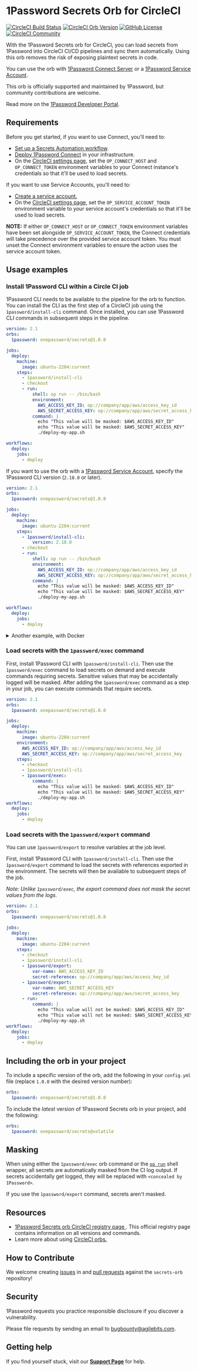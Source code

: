 # 1Password Secrets Orb for CircleCI

[![CircleCI Build Status](https://circleci.com/gh/1Password/secrets-orb.svg?style=shield "CircleCI Build Status")](https://circleci.com/gh/1Password/secrets-orb) [![CircleCI Orb Version](https://badges.circleci.com/orbs/onepassword/secrets.svg)](https://circleci.com/orbs/registry/orb/onepassword/secrets) [![GitHub License](https://img.shields.io/badge/license-MIT-lightgrey.svg)](https://raw.githubusercontent.com/1Password/secrets-orb/main/LICENSE) [![CircleCI Community](https://img.shields.io/badge/community-CircleCI%20Discuss-343434.svg)](https://discuss.circleci.com/c/ecosystem/orbs)

With the 1Password Secrets orb for CircleCI, you can load secrets from 1Password into CircleCI CI/CD pipelines and sync them automatically. Using this orb removes the risk of exposing plaintext secrets in code.

You can use the orb with [1Password Connect Server](https://developer.1password.com/docs/connect) or a [1Password Service Account](https://developer.1password.com/docs/service-accounts).

This orb is officially supported and maintained by 1Password, but community contributions are welcome.

Read more on the [1Password Developer Portal](https://developer.1password.com/ci-cd/circle-ci).

## Requirements

Before you get started, if you want to use Connect, you'll need to:

- [Set up a Secrets Automation workflow](https://developer.1password.com/docs/connect/get-started#step-1-set-up-a-secrets-automation-workflow).
- [Deploy 1Password Connect](https://developer.1password.com/docs/connect/get-started#step-2-deploy-1password-connect-server) in your infrastructure.
- On the [CircleCI settings page](https://circleci.com/docs/settings/), set the `OP_CONNECT_HOST` and `OP_CONNECT_TOKEN` environment variables to your Connect instance's credentials so that it'll be used to load secrets.

If you want to use Service Accounts, you'll need to:

- [Create a service account.](https://developer.1password.com//docs/service-accounts/)
- On the [CircleCI settings page](https://circleci.com/docs/settings/), set the `OP_SERVICE_ACCOUNT_TOKEN` environment variable to your service account's credentials so that it'll be used to load secrets.

**NOTE:** If either `OP_CONNECT_HOST` or `OP_CONNECT_TOKEN` environment variables have been set alongside `OP_SERVICE_ACCOUNT_TOKEN`, the Connect credentials will take precedence over the provided service account token. You must unset the Connect environment variables to ensure the action uses the service account token.

## Usage examples

### Install 1Password CLI within a Circle CI job

1Password CLI needs to be available to the pipeline for the orb to function. You can install the CLI as the first step of a CircleCI job using the `1password/install-cli` command. Once installed, you can use 1Password CLI commands in subsequent steps in the pipeline.

```yaml
version: 2.1
orbs:
  1password: onepassword/secrets@1.0.0

jobs:
  deploy:
    machine:
      image: ubuntu-2204:current
    steps:
      - 1password/install-cli
      - checkout
      - run:
          shell: op run -- /bin/bash
          environment:
            AWS_ACCESS_KEY_ID: op://company/app/aws/access_key_id
            AWS_SECRET_ACCESS_KEY: op://company/app/aws/secret_access_key
          command: |
            echo "This value will be masked: $AWS_ACCESS_KEY_ID"
            echo "This value will be masked: $AWS_SECRET_ACCESS_KEY"
            ./deploy-my-app.sh

workflows:
  deploy:
    jobs:
      - deploy
```

If you want to use the orb with a [1Password Service Account](https://developer.1password.com/docs/service-accounts/), specify the 1Password CLI version (`2.18.0` or later).

```yaml
version: 2.1
orbs:
  1password: onepassword/secrets@1.0.0

jobs:
  deploy:
    machine:
      image: ubuntu-2204:current
    steps:
      - 1password/install-cli:
          version: 2.18.0
      - checkout
      - run:
          shell: op run -- /bin/bash
          environment:
            AWS_ACCESS_KEY_ID: op://company/app/aws/access_key_id
            AWS_SECRET_ACCESS_KEY: op://company/app/aws/secret_access_key
          command: |
            echo "This value will be masked: $AWS_ACCESS_KEY_ID"
            echo "This value will be masked: $AWS_SECRET_ACCESS_KEY"
            ./deploy-my-app.sh

workflows:
  deploy:
    jobs:
      - deploy
```

<details>
    <summary>Another example, with Docker</summary>

```yaml
description: >
  Install 1Password CLI within a job and make it useable for all the commands following the installation.
usage:
  version: 2.1
  orbs:
    1password: onepassword/secrets@1.0.0
  jobs:
    deploy:
      machine:
        image: ubuntu-2204:current
      steps:
        - 1password/install-cli
        - checkout
        - run: |
            docker login -u $(op read op://company/docker/username) -p $(op read op://company/docker/password)
            docker build -t company/app:${CIRCLE_SHA1:0:7} .
            docker push company/app:${CIRCLE_SHA1:0:7}
  workflows:
    deploy:
      jobs:
        - deploy
```

</details>

### Load secrets with the `1password/exec` command

First, install 1Password CLI with `1password/install-cli`. Then use the `1password/exec` command to load secrets on demand and execute commands requiring secrets. Sensitive values that may be accidentally logged will be masked. After adding the `1password/exec` command as a step in your job, you can execute commands that require secrets.

```yaml
version: 2.1
orbs:
  1password: onepassword/secrets@1.0.0

jobs:
  deploy:
    machine:
      image: ubuntu-2204:current
    environment:
      AWS_ACCESS_KEY_ID: op://company/app/aws/access_key_id
      AWS_SECRET_ACCESS_KEY: op://company/app/aws/secret_access_key
    steps:
      - checkout
      - 1password/install-cli
      - 1password/exec:
          command: |
            echo "This value will be masked: $AWS_ACCESS_KEY_ID"
            echo "This value will be masked: $AWS_SECRET_ACCESS_KEY"
            ./deploy-my-app.sh
workflows:
  deploy:
    jobs:
      - deploy
```

### Load secrets with the `1password/export` command

You can use `1password/export` to resolve variables at the job level.

First, install 1Password CLI with `1password/install-cli`. Then use the `1password/export` command to load the secrets with references exported in the environment. The secrets will then be available to subsequent steps of the job.

_Note: Unlike `1password/exec`, the export command does not mask the secret values from the logs._

```yaml
version: 2.1
orbs:
  1password: onepassword/secrets@1.0.0

jobs:
  deploy:
    machine:
      image: ubuntu-2204:current
    steps:
      - checkout
      - 1password/install-cli
      - 1password/export:
          var-name: AWS_ACCESS_KEY_ID
          secret-reference: op://company/app/aws/access_key_id
      - 1password/export:
          var-name: AWS_SECRET_ACCESS_KEY
          secret-reference: op://company/app/aws/secret_access_key
      - run:
          command: |
            echo "This value will not be masked: $AWS_ACCESS_KEY_ID"
            echo "This value will not be masked: $AWS_SECRET_ACCESS_KEY"
            ./deploy-my-app.sh
workflows:
  deploy:
    jobs:
      - deploy
```

## Including the orb in your project

To include a specific version of the orb, add the following in your `config.yml` file (replace `1.0.0` with the desired version number):

```yaml
orbs:
  1password: onepassword/secrets@1.0.0
```

To include the _latest_ version of 1Password Secrets orb in your project, add the following:

```yaml
orbs:
  1password: onepassword/secrets@volatile
```

## Masking

When using either the `1password/exec` orb command or the [`op run`](https://developer.1password.com/docs/cli/reference/commands/run) shell wrapper, all secrets are automatically masked from the CI log output. If secrets accidentally get logged, they will be replaced with `<concealed by 1Password>`.

If you use the `1password/export` command, secrets aren't masked.

## Resources

- [1Password Secrets orb CircleCI registry page <i className="fas fa-external-link"></i>](https://circleci.com/orbs/registry/orb/onepassword/secrets). This official registry page contains information on all versions and commands.
- Learn more about using [CircleCI orbs. <i className="fas fa-external-link"></i>](https://circleci.com/docs/orb-intro/)

## How to Contribute

We welcome creating [issues](https://github.com/1Password/secrets-orb/issues) in and [pull requests](https://github.com/1Password/secrets-orb/pulls) against the `secrets-orb` repository!

## Security

1Password requests you practice responsible disclosure if you discover a vulnerability.

Please file requests by sending an email to bugbounty@agilebits.com.

## Getting help

If you find yourself stuck, visit our [**Support Page**](https://developer.1password.com/ci-cd) for help.
